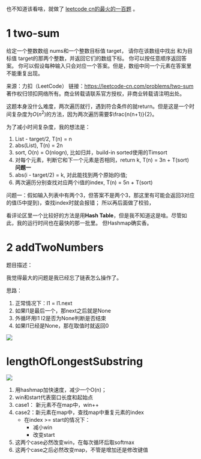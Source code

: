 也不知道该看啥，就做了 [leetcode cn的最火的一百题](https://leetcode-cn.com/problem-list/2cktkvj/) 。

# 1 two-sum 
给定一个整数数组 nums和一个整数目标值 target，
请你在该数组中找出 和为目标值 target的那两个整数，并返回它们的数组下标。
你可以按任意顺序返回答案。
你可以假设每种输入只会对应一个答案。但是，数组中同一个元素在答案里不能重复出现。

来源：力扣（LeetCode）
链接：https://leetcode-cn.com/problems/two-sum
著作权归领扣网络所有。商业转载请联系官方授权，非商业转载请注明出处。

这题本身没什么难度，两次遍历就行，遇到符合条件的就return。但是这是一个时间复杂度为$O(n^2)$的方法，因为两次遍历需要$\frac{n(n+1)}{2}。

为了减小时间复杂度，我的想法是：
1. List - target/2, T(n) = n
2. abs(List), T(n) = 2n
3. sort, O(n) = O(nlogn), 比如归并，build-in sorted使用的Timsort
4. 对每个元素，判断它和下一个元素是否相同，return k, T(n) = 3n + T(sort) **问题一**
5. abs(i - target/2) = k, 对此能找到两个原始的i值;
6. 两次遍历分别查找对应两个i值的index, T(n) = 5n + T(sort)

问题一：假如输入列表中有两个3，但答案不是两个3，那这里有可能会返回3对应的值(5中提到)，查找index时就会报错；
       所以再后面做了校验，

看评论区里一个比较好的方法是用**Hash Table**，但是我不知道这是啥。尽管如此，我的运行时间也在最快的那一批里。
但Hashmap确实香。

# 2 addTwoNumbers

题目描述：



我觉得最大的问题是我已经忘了链表怎么操作了。

思路：
1. 正常情况下：l1 = l1.next
2. 如果l1是最后一个，那next之后就是None
3. 外循环用l1 l2是否为None判断是否结束
4. 如果l1已经是None，那在取值时就返回0

![](https://i.imgur.com/Lhsm4Wn.png)


# lengthOfLongestSubstring

![](https://i.imgur.com/u98iTeq.png)

1. 用hashmap加快速度，减少一个O(n)；
2. win和start代表窗口长度和起始点
3. case1： 新元素不在map中，win++
4. case2：新元素在map中，查找map中重复元素的index
   - 在index >= start的情况下：
     - 减小win
     - 改变start
5. 这两个case必然改变win，在每次循环后取softmax
6. 这两个case之后必然改变map，不管是增加还是修改键值


